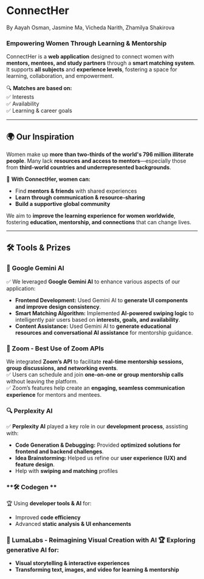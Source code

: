 # ConnectHer

By Aayah Osman, Jasmine Ma, Vicheda Narith, Zhamilya Shakirova 
### **Empowering Women Through Learning & Mentorship**  

ConnectHer is a **web application** designed to connect women with **mentors, mentees, and study partners** through a **smart matching system**. It supports **all subjects** and **experience levels**, fostering a space for learning, collaboration, and empowerment.  

🔍 **Matches are based on:**  
✅ Interests  
✅ Availability  
✅ Learning & career goals  

---

## **🌍 Our Inspiration**  
Women make up **more than two-thirds of the world's 796 million illiterate people**. Many lack **resources and access to mentors**—especially those from **third-world countries and underrepresented backgrounds**.  

🚀 **With ConnectHer, women can:**  
- Find **mentors & friends** with shared experiences  
- **Learn through communication & resource-sharing**  
- **Build a supportive global community**  

We aim to **improve the learning experience for women worldwide**, fostering **education, mentorship, and connections** that can change lives.  

---

## **🛠️ Tools & Prizes**  

### 🤖 **Google Gemini AI**  
✅ We leveraged **Google Gemini AI** to enhance various aspects of our application:  
- **Frontend Development:** Used Gemini AI to **generate UI components and improve design consistency**.  
- **Smart Matching Algorithm:** Implemented **AI-powered swiping logic** to intelligently pair users based on **interests, goals, and availability**.  
- **Content Assistance:** Used Gemini AI to **generate educational resources and conversational AI assistance** for mentorship guidance.

### **🎥 Zoom - Best Use of Zoom APIs**   
We integrated **Zoom’s API** to facilitate **real-time mentorship sessions, group discussions, and networking events**.  
✅ Users can schedule and join **one-on-one or group mentorship calls** without leaving the platform.  
✅ Zoom’s features help create an **engaging, seamless communication experience** for mentors and mentees.

### 🔍 **Perplexity AI**  
✅ **Perplexity AI** played a key role in our **development process**, assisting with:  
- **Code Generation & Debugging:** Provided **optimized solutions for frontend and backend challenges**.  
- **Idea Brainstorming:** Helped us refine our **user experience (UX) and feature design**.
- Help with **swiping and matching** profiles 

### **🛠️ Codegen **  
🏆 Using **developer tools & AI** for:  
- Improved **code efficiency**  
- Advanced **static analysis & UI enhancements**  

### **🎨 LumaLabs - Reimagining Visual Creation with AI**  🏆 **Exploring generative AI for:**  
- **Visual storytelling & interactive experiences**  
- **Transforming text, images, and video for learning & mentorship**   
